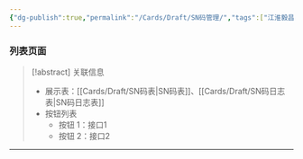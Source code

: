 ```yaml
---
{"dg-publish":true,"permalink":"/Cards/Draft/SN码管理/","tags":["江淮毅昌/蝶创I-MES/MES"]}
---
```



### 列表页面



> [!abstract] 关联信息
> - 展示表：[[Cards/Draft/SN码表\|SN码表]]、[[Cards/Draft/SN码日志表\|SN码日志表]]
> - 按钮列表
> 	- 按钮 1：接口1
> 	- 按钮 2：接口2

---


